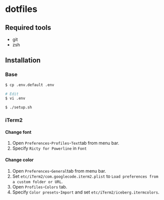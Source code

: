 # dotfiles

## Required tools

* git
* zsh

## Installation

### Base

```zsh
$ cp .env.default .env

# Edit
$ vi .env

$ ./setup.sh
```

### iTerm2

#### Change font

1. Open `Preferences`-`Profiles`-`Text`tab from menu bar.
2. Specify `Ricty for Powerline` in `Font`

#### Change color

1. Open `Preferences`-`General`tab from menu bar.
2. Set `etc/iTerm2/com.googlecode.iterm2.plist` to `Load preferences from a custom folder or URL`.
3. Open `Profiles`-`Colors` tab.
4. Specify `Color presets`-`Import` and set `etc/iTerm2/iceberg.itermcolors`.
